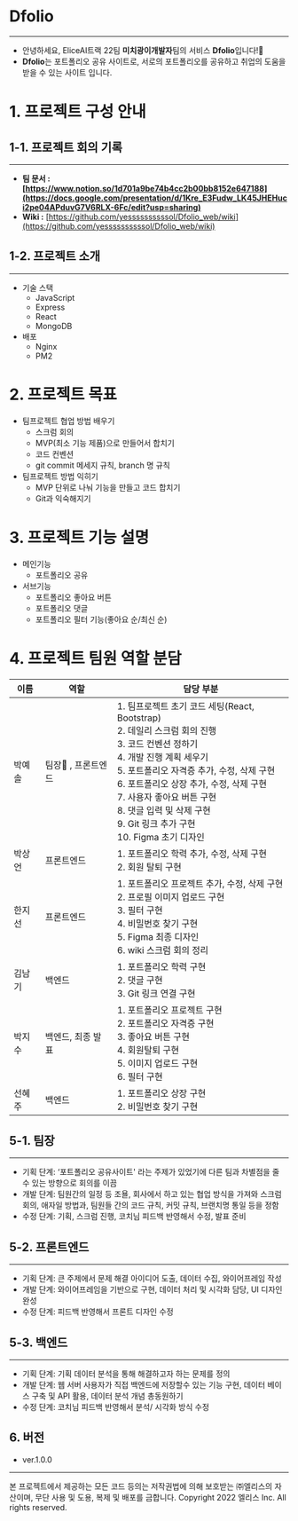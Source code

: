 # Dfolio

---

- 안녕하세요, EliceAI트랙 22팀 **미치광이개발자**팀의 서비스 **Dfolio**입니다!🎉
- **Dfolio**는 포트폴리오 공유 사이트로, 서로의 포트폴리오를 공유하고 취업의 도움을 받을 수 있는 사이트 입니다.

# 1. 프로젝트 구성 안내

## 1-1. 프로젝트 회의 기록

---

- **팀 문서 : [https://www.notion.so/1d701a9be74b4cc2b00bb8152e647188](https://docs.google.com/presentation/d/1Kre_E3Fudw_LK45JHEHuci2pe04APduvG7V6RLX-6Fc/edit?usp=sharing)**
- **Wiki :** [https://github.com/yessssssssssol/Dfolio_web/wiki](https://github.com/yessssssssssol/Dfolio_web/wiki)

## 1-2. 프로젝트 소개

---

- 기술 스택
    - JavaScript
    - Express
    - React
    - MongoDB
- 배포
    - Nginx
    - PM2

# 2. 프로젝트 목표

- 팀프로젝트 협업 방법 배우기
    - 스크럼 회의
    - MVP(최소 기능 제품)으로 만들어서 합치기
    - 코드 컨벤션
    - git commit 메세지 규칙, branch 명 규칙
- 팀프로젝트 방법 익히기
    - MVP 단위로 나눠 기능을 만들고 코드 합치기
    - Git과 익숙해지기

# 3. 프로젝트 기능 설명

- 메인기능
    - 포트폴리오 공유
- 서브기능
    - 포트폴리오 좋아요 버튼
    - 포트폴리오 댓글
    - 포트폴리오 필터 기능(좋아요 순/최신 순)

# 4. 프로젝트 팀원 역할 분담

| 이름 | 역할 | 담당 부분 |
| --- | --- | --- |
| 박예솔 | 팀장👑 ,  프론트엔드 | 1. 팀프로젝트 초기 코드 세팅(React, Bootstrap)</br> 2. 데일리 스크럼 회의 진행</br> 3. 코드 컨벤션 정하기</br> 4. 개발 진행 계획 세우기</br> 5. 포트폴리오 자격증 추가, 수정, 삭제 구현</br> 6. 포트폴리오 상장 추가, 수정, 삭제 구현</br> 7. 사용자 좋아요 버튼 구현</br> 8. 댓글 입력 및 삭제 구현</br> 9. Git 링크 추가 구현</br> 10. Figma 초기 디자인 |
| 박상언 | 프론트엔드 | 1. 포트폴리오 학력 추가, 수정, 삭제 구현 </br> 2. 회원 탈퇴 구현 |
| 한지선 | 프론트엔드 | 1. 포트폴리오 프로젝트 추가, 수정, 삭제 구현</br> 2. 프로필 이미지 업로드 구현</br> 3. 필터 구현</br> 4. 비밀번호 찾기 구현</br> 5. Figma 최종 디자인</br> 6. wiki 스크럼 회의 정리 |
| 김남기 | 백엔드 | 1. 포트폴리오 학력 구현</br> 2. 댓글  구현</br> 3. Git 링크 연결  구현 |
| 박지수 | 백엔드, 최종 발표 | 1. 포트폴리오 프로젝트 구현</br> 2. 포트폴리오 자격증 구현</br> 3. 좋아요 버튼  구현</br> 4. 회원탈퇴 구현</br> 5. 이미지 업로드 구현</br> 6. 필터 구현 |
| 선혜주 | 백엔드 | 1. 포트폴리오 상장 구현</br> 2. 비밀번호 찾기 구현 |

## 5-1. 팀장

---

- 기획 단계: ‘포트폴리오 공유사이트' 라는 주제가 있었기에 다른 팀과 차별점을 줄 수 있는 방향으로 회의를 이끔
- 개발 단계: 팀원간의 일정 등 조욜, 회사에서 하고 있는 협업 방식을 가져와 스크럼회의, 애자일 방법과, 팀원들 간의 코드 규칙, 커밋 규칙, 브랜치명 통일 등을 정함
- 수정 단계: 기획, 스크럼 진행, 코치님 피드백 반영해서 수정, 발표 준비

## 5-2. 프론트엔드

---

- 기획 단계: 큰 주제에서 문제 해결 아이디어 도출, 데이터 수집, 와이어프레임 작성
- 개발 단계: 와이어프레임을 기반으로 구현, 데이터 처리 및 시각화 담당, UI 디자인 완성
- 수정 단계: 피드백 반영해서 프론트 디자인 수정

## 5-3. 백엔드

---

- 기획 단계: 기획 데이터 분석을 통해 해결하고자 하는 문제를 정의
- 개발 단계: 웹 서버 사용자가 직접 백엔드에 저장할수 있는 기능 구현, 데이터 베이스 구축 및 API 활용, 데이터 분석 개념 총동원하기
- 수정 단계: 코치님 피드백 반영해서 분석/ 시각화 방식 수정

## 6. 버전

- ver.1.0.0
---

본 프로젝트에서 제공하는 모든 코드 등의는 저작권법에 의해 보호받는 ㈜엘리스의 자산이며, 무단 사용 및 도용, 복제 및 배포를 금합니다.
Copyright 2022 엘리스 Inc. All rights reserved.
